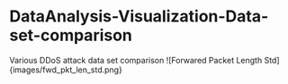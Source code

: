 # DataAnalysis-Visualization-Data-set-comparison
Various DDoS attack data set comparison
![Forwared Packet Length Std]{images/fwd_pkt_len_std.png}

